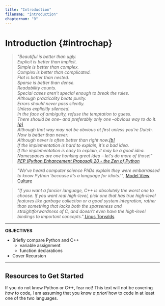 ```yaml
---
title: "Introduction"
filename: "introduction"
chapternum: "0"
---
```


# Introduction {#introchap}

>_"Beautiful is better than ugly.  
Explicit is better than implicit.  
Simple is better than complex.  
Complex is better than complicated.  
Flat is better than nested.  
Sparse is better than dense.  
Readability counts.  
Special cases aren't special enough to break the rules.  
Although practicality beats purity.  
Errors should never pass silently.  
Unless explicitly silenced.  
In the face of ambiguity, refuse the temptation to guess.  
There should be one– and preferably only one –obvious way to do it.[[a]](https://en.wikipedia.org/wiki/Zen_of_Python#cite_note-7)  
Although that way may not be obvious at first unless you're Dutch.  
Now is better than never.  
Although never is often better than right now.[[b]](https://en.wikipedia.org/wiki/Zen_of_Python#cite_note-8)  
If the implementation is hard to explain, it's a bad idea.  
If the implementation is easy to explain, it may be a good idea.  
Namespaces are one honking great idea – let's do more of those!"_  
[*PEP (Python Enhancement Proposal) 20 - the Zen of Python*](https://peps.python.org/pep-0020/) 


>_"We’ve heard computer science PhDs explain they were embarrassed to know Python 'because it’s a language for idiots.'"_, [Model View Culture](https://modelviewculture.com/pieces/c-is-manly-python-is-for-n00bs-how-false-stereotypes-turn-into-technical-truths)


>_"If you want a fancier language, C++ is absolutely the worst one to choose. If you want real high-level, pick one that has true high-level features like garbage collection or a good system integration, rather than something that lacks both the sparseness and straightforwardness of C, and doesn't even have the high-level bindings to important concepts."_,[Linus Torvalds](https://en.wikipedia.org/wiki/Linus_Torvalds)

---
**OBJECTIVES**

* Briefly compare Python and C++
  * variable assignment
  * function declarations
* Cover Recursion
---

## Resources to Get Started

If you do not know Python or C++, fear not! This text will not be covering *how* to code, I am assuming that you know *a priori* how to code in at least one of the two languages.